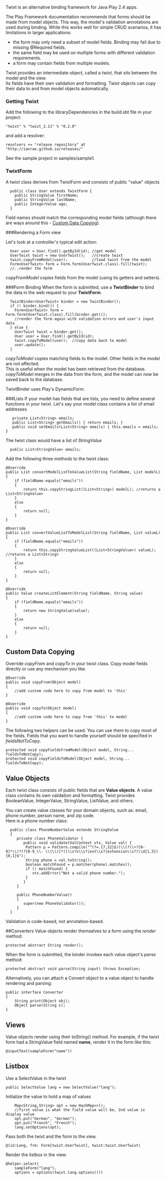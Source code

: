Twixt is an alternative binding framework for Java Play 2.4 apps.

The Play Framework documentation recommends that forms should be made from model objects.  This way, the model's validation 
annotations are used during binding.  While this works well for simple CRUD scenarios, it has limitations in larger applications:

   * the form may only need a subset of model fields.  Binding may fail due to missing @Required fields.
   * the same field may be used on multiple forms with different validation requirements.
   * a form may contain fields from multiple models.

Twixt provides an intermediate object, called a *twixt*, that sits between the model and the view.  
Its fields have their own validation and formatting.  Twixt objects can copy their data to and from model
objects automatically.

### Getting Twixt
Add the following to the libraryDependencies in the build.sbt file in your project:

	"twixt" % "twixt_2.11" % "0.2.0"

and add a resolver:

	resolvers += "release repository" at  "http://ianrae.github.io/releases/"

See the sample project in samples/sample1.

### TwixtForm

A twixt class derives from TwixtForm and consists of public "value" objects

	  public class User extends TwixtForm {
		public StringValue firstName;
		public StringValue lastName;
		public IntegerValue age;
	  }
  
  
Field names should match the corresponding model fields (although there are ways around this - <a href="#user-content-custom-data-copying">Custom Data Copying</a>).
	
###Rendering a Form view
 
Let's look at a controller's typical edit action:

      User user = User.find().getById(id); //get model
      UserTwixt twixt = new UserTwixt();   //create twixt
      twixt.copyFromModel(user);           //load twixt from the model
      Form<UserTwixt> form = Form.form(UserTwixt.class).fill(twixt);
      //..render the form

*copyFromModel* copies fields from the model (using its getters and setters). 

###Form Binding
When the form is submitted, use a **TwixtBinder** to bind the data in the web request to your **TwixtForm**. 

      TwixtBinder<UserTwixt> binder = new TwixtBinder();
      if (! binder.bind()) {
        Form<UserTwixt> form = Form.form(UserTwixt.class).fill(binder.get());
        //render the form again with validation errors and user's input data
      } else {
        UserTwixt twixt = binder.get();
        User user = User.find().getById(id);
        twixt.copyToModel(user);  //copy data back to model
        user.update();
      }

*copyToModel* copies matching fields to the model.  Other fields in the model are not affected.     
This is useful when the model has been retrieved from the database.  *copyToModel* merges in the data from the form,
and the model can now be saved back to the database.

TwixtBinder uses Play's DynamicForm.

###Lists
If your model has fields that are lists, you need to define several functions in your twixt.  Let's say your model class contains
a list of email addresses

	   private List<String> emails;
	   public List<String> getEmails() { return emails; }
	   public void setEmails(List<String> emails) { this.emails = emails; }
   
The twixt class would have a list of *StringValue*

 	  public List<StringValue> emails;

Add the following three methods to the twixt class:

	@Override
	public List convertModelListToValueList(String fieldName, List modelL) 
	{
		if (fieldName.equals("emails"))
		{
			return this.copyStringList((List<String>) modelL); //returns a List<StringValue>
		}
		else
		{
			return null;
		}
	}

	@Override
	public List convertValueListToModelList(String fieldName, List valueL) 
	{
		if (fieldName.equals("emails"))
		{
			return this.copyStringValueList((List<StringValue>) valueL); //returns a List<String>
		}
		else
		{
			return null;
		}
	}

	@Override
	public Value createListElement(String fieldName, String value) 
	{
		if (fieldName.equals("emails"))
		{
			return new StringValue(value);
		}
		else
		{
			return null;
		}
	}
   

## Custom Data Copying
Override *copyFrom* and *copyTo* in your twixt class.  Copy model fields directly or use any mechanism you like.

	@Override
	public void copyFrom(Object model) 
	{
		//add custom code here to copy from model to 'this'
	}

	@Override
	public void copyTo(Object model) 
	{
		//add custom code here to copy from 'this' to model
	}

The following two helpers can be used.  You can use them to copy most of the fields.  Fields that you want to handle yourself
should be specified in *fieldsNotToCopy*.

	protected void copyFieldsFromModel(Object model, String... fieldsToNotCopy); 
	protected void copyFieldsToModel(Object model, String... fieldsToNotCopy);
	  
## Value Objects
Each twixt class consists of public fields that are **Value objects**.  A value class contains its own validation and formatting.
Twixt provides BooleanValue, IntegerValue, StringValue, ListValue, and others.  

You can create value classes for your domain objects, such as: email, phone number, person name, and zip code.  
Here is a phone number class:

	  public class PhoneNumberValue extends StringValue
	  {
		 private class PhoneValidator {
			public void validate(ValContext vtx, Value val) {
			 Pattern p = Pattern.compile("^(?=.{7,32}$)(\\(?\\+?[0-9]*\\)?)?[0-9_\\- \\(\\)]*((\\s?x\\s?|ext\\s?|extension\\s?)\\d{1,5}){0,1}$");  
			 String phone = val.toString();
			 boolean matchFound = p.matcher(phone).matches();
			 if (! matchFound) {
				vtx.addError("Not a valid phone number.");
			 }
			}
		 }

		 public PhoneNumberValue()
		 {
			super(new PhoneValidator());
		 }
	  }
	  
Validation is code-based, not annotation-based.	  

##Converters
Value objects render themselves to a form using the *render* method:

	protected abstract String render();

When the form is submitted, the binder invokes each value object's *parse* method:

	protected abstract void parse(String input) throws Exception;

Alternatively, you can attach a Convert object to a value object to handle rendering and parsing:

	public interface Converter 
	{
		String print(Object obj);
		Object parse(String s);
	}

## Views
Value objects render using their toString() method. 
For example, if the twixt form had a StringValue field named <b>name</b>, render
it in the form like this:

    @inputText(sampleForm("name"))

## Listbox

Use a SelectValue in the twixt

	public SelectValue lang = new SelectValue("lang");

Initialize the value to hold a map of values

		Map<String,String> opt = new HashMap<>();
		//first value is what the field value will be, 2nd value is display value
		opt.put("German", "German");
		opt.put("French", "French");
		lang.setOptions(opt);
   
Pass both the twixt and the form to the view.

    @(id:Long, frm: Form[twixt.UserTwixt], twixt:twixt.UserTwixt)
   
Render the listbox in the view:

	@helper.select(
        sampleForm("lang"),
        options = options(twixt.lang.options()))   
   
   
   
   
